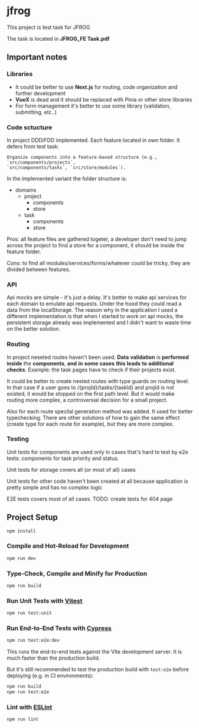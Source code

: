 # jfrog

This project is test task for JFROG

The task is located in **JFROG_FE Task.pdf**

## Important notes

### Libraries

- It could be better to use **Next.js** for routing, code organization and further development
- **VueX** is dead and it should be replaced with Pinia or other store libraries
- For form management it's better to use some library (validation, submitting, etc..)

### Code sctucture

In project DDD/FDD implemented. Each feature located in own folder. It defers from test task:

```
Organize components into a feature-based structure (e.g., `src/components/projects`,
`src/components/tasks`, `src/store/modules`).
```

In the implemented variant the folder structure is:

- domains
  - project
    - components
    - store
  - task
    - components
    - store

Pros: all feature files are gathered togeter, a developer don't need to jump across the project to find a store for a component, it should be inside the feature folder.

Cons: to find all modules/services/forms/whatever could be tricky, they are divided between features.

### API

Api mocks are simple - it's just a delay. It's better to make api services for each domain to emulate api requests. Under the hood they could read a data from the localStorage. The reason why in the application I used a different implementation is that when I started to work on api mocks, the persistent storage already was implemented and I didn't want to waste time on the better solution.

### Routing

In project neseted routes haven't been used. **Data** **validation** is **performed** **inside** the **components**, **and** **in** **some** **cases** **this** **leads** **to** **additional** **checks**. Example: the task pages have to check if their projects exist.

It could be better to create nested routes with type guards on routing level. In that case if a user goes to /{projId}/tasks/{taskId} and projId is not existed, it would be stopped on the first path level. But it would make routing more complex, a controversial decision for a small project.

Also for each route specilal generation method was added. It used for better typechecking. There are other solutions of how to gain the same effect (create type for each route for example), but they are more complex.

### Testing

Unit tests for components are used only in cases that's hard to test by e2e tests: components for task priority and status.

Unit tests for storage covers all (or most of all) cases

Unit tests for other code haven't been created at all because application is pretty simple and has no complex logic

E2E tests covers most of all cases. TODO: create tests for 404 page

## Project Setup

```sh
npm install
```

### Compile and Hot-Reload for Development

```sh
npm run dev
```

### Type-Check, Compile and Minify for Production

```sh
npm run build
```

### Run Unit Tests with [Vitest](https://vitest.dev/)

```sh
npm run test:unit
```

### Run End-to-End Tests with [Cypress](https://www.cypress.io/)

```sh
npm run test:e2e:dev
```

This runs the end-to-end tests against the Vite development server.
It is much faster than the production build.

But it's still recommended to test the production build with `test:e2e` before deploying (e.g. in CI environments):

```sh
npm run build
npm run test:e2e
```

### Lint with [ESLint](https://eslint.org/)

```sh
npm run lint
```
